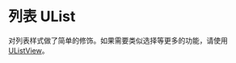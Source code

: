 # 列表 UList

对列表样式做了简单的修饰。如果需要类似选择等更多的功能，请使用 [UListView](../u-list-view)。

<u-h2-tabs router>
    <u-h2-tab title="基础示例" to="/components/u-list/examples"></u-h2-tab>
    <u-h2-tab title="API" to="/components/u-list/api"></u-h2-tab>
</u-h2-tabs>

<router-view></router-view>
